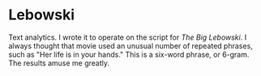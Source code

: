 Lebowski
========

Text analytics. I wrote it to operate on the script for _The Big
Lebowski_. I always thought that movie used an unusual number of
repeated phrases, such as "Her life is in your hands." This is a
six-word phrase, or 6-gram. The results amuse me greatly.
